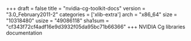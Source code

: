 +++
draft = false
title = "nvidia-cg-toolkit-docs"
version = "3.0_February2011-2"
categories = ['xlib-extra']
arch = "x86_64"
size = "10318480"
usize = "49086118"
sha1sum = "cf343f72cf4adf16e9d3932f05da95bc71b66366"
+++
NVIDIA Cg libraries documentation